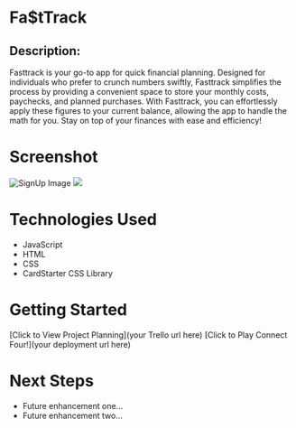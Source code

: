 # Fa$tTrack

## Description:
Fasttrack is your go-to app for quick financial planning. Designed for individuals who prefer to crunch numbers swiftly, Fasttrack simplifies the process by providing a convenient space to store your monthly costs, paychecks, and planned purchases. With Fasttrack, you can effortlessly apply these figures to your current balance, allowing the app to handle the math for you. Stay on top of your finances with ease and efficiency!

# Screenshot

![SignUp Image](main_app/static/images/sign.jpg)
<img src="url to your image on imgur">

# Technologies Used

- JavaScript
- HTML
- CSS
- CardStarter CSS Library

# Getting Started

[Click to View Project Planning](your Trello url here)
[Click to Play Connect Four!](your deployment url here)

# Next Steps

- Future enhancement one...
- Future enhancement two... 